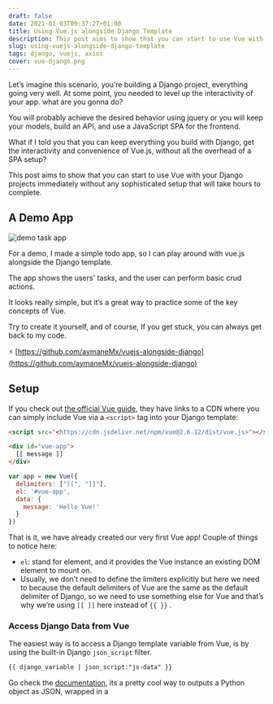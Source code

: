 ```yaml
---
draft: false
date: 2021-01-03T09:37:27+01:00
title: Using Vue.js alongside Django Template
description: This post aims to show that you can start to use Vue with your Django projects immediately without any sophisticated setup that will take hours to complete.
slug: using-vuejs-alongside-django-template
tags: django, vuejs, axios
cover: vue-django.png
---
```



Let’s imagine this scenario, you’re building a Django project, everything going very well. At some point, you needed to level up the interactivity of your app. what are you gonna do?

You will probably achieve the desired behavior using jquery or you will keep your models, build an API, and use a JavaScript SPA for the frontend.

What if I told you that you can keep everything you build with Django, get the interactivity and convenience of Vue.js, without all the overhead of a SPA setup?

This post aims to show that you can start to use Vue with your Django projects immediately without any sophisticated setup that will take hours to complete.

## A Demo App

![demo task app](~/assets/demo-task-app.png)

For a demo, I made a simple todo app, so I can play around with vue.js alongside the Django template.

The app shows the users' tasks, and the user can perform basic crud actions.

It looks really simple, but it’s a great way to practice some of the key concepts of Vue.

Try to create it yourself, and of course, If you get stuck, you can always get back to my code.

:zap: [https://github.com/aymaneMx/vuejs-alongside-django](https://github.com/aymaneMx/vuejs-alongside-django)

## Setup

If you check out [the official Vue guide](https://vuejs.org/v2/guide/#Getting-Started), they have links to a CDN where you can simply include Vue via a `<script>` tag into your Django template:

```html
<script src="<https://cdn.jsdelivr.net/npm/vue@2.6.12/dist/vue.js>"></script>
```

```html
<div id="vue-app">
  [[ message ]]
</div>
```

```javascript
var app = new Vue({
  delimiters: ["[[", "]]"],
  el: '#vue-app',
  data: {
    message: 'Hello Vue!'
  }
})
```

That is it, we have already created our very first Vue app! Couple of things to notice here:

- `el`: stand for element, and it provides the Vue instance an existing DOM element to mount on.
- Usually, we don’t need to define the limiters explicitly but here we need to because the default delimiters of Vue are the same as the default delimiter of Django, so we need to use something else for Vue and that’s why we’re using `[[ ]]` here instead of `{{ }}` .

### Access Django Data from Vue

The easiest way is to access a Django template variable from Vue, is by using the built-in Django `json_script` filter.

```html
{{ django_variable | json_script:"js-data" }}
```

Go check the [documentation](https://docs.djangoproject.com/en/3.1/ref/templates/builtins/#json-script), its a pretty cool way to outputs a Python object as JSON, wrapped in a <script> tag, ready for use with JavaScript.

Unfortunately, This solution doesn't always work!

and that what happened to me when I tried to use the variable  `tasks` in the demo app:

```python
# todo/views.py
def home_view(request):
    tasks = Task.objects.all()
    context = {
        'tasks': tasks,
    }
    return render(request, 'home.html', context)
```

I get the following error!

```
Object of type QuerySet is not JSON serializable Django.
```

The way I solved this issue is by creating a task serializer,

```python
# todo/serializers.py
from rest_framework import serializers
from todo.models import Task

class TaskSerializer(serializers.ModelSerializer):
    class Meta:
        model = Task
        fields = "__all__"
```

and I use it in my view like this:

```python
# todo/views.py
from django.shortcuts import render
from todo.models import Task
from todo.serializers import TaskSerializer

def home_view(request):
    tasks = Task.objects.all()
    context = {
        'tasks': TaskSerializer(tasks, many=True).data,
    }
    return render(request, 'home.html', context)
```

## Consuming APIs

In the demo app, I was able to create, delete, update tasks, but only on the frontend side, nothing changed in the backend!

So I had to create a simple API that the Vue app can consume and display data from.

Next, I found myself googling how Vuejs consume APIs?

There are several ways to do so, but a very popular approach is to use [Axios](https://github.com/axios/axios), which is also recommended in [the official Vue Docs](https://vuejs.org/v2/cookbook/using-axios-to-consume-apis.html).

Same as Vue, You can include Axios via a script tag to your Django template.

```html
<script src="<https://cdn.jsdelivr.net/npm/axios/dist/axios.min.js>"></script>
```

To pass Django’s CSRF protection mechanism, Axios needs to include the respective cookie in its requests. To accomplish this is to set global Axios defaults:

```html
<script>
    axios.defaults.xsrfCookieName = 'csrftoken';
    axios.defaults.xsrfHeaderName = "X-CSRFTOKEN";
</script>
```

For example, let’s delete a task using Axios, assuming that `/api/<pk>/delete/` is the right endpoint.

```javascript
var url = '/api/' + task_id + '/delete/';
axios
	.delete(url)
	.then(response => {
		this.deleteTask(task_id)
	})
	.catch(error => {
		console.log(error);
	});
```

This call can be done within a Vue instance’s `mounted` hook or any other place where you can put JavaScript code.

## All done!

That wasn’t so hard! Now you can focus on building cool things with Vue on top of an API driven by Django.
